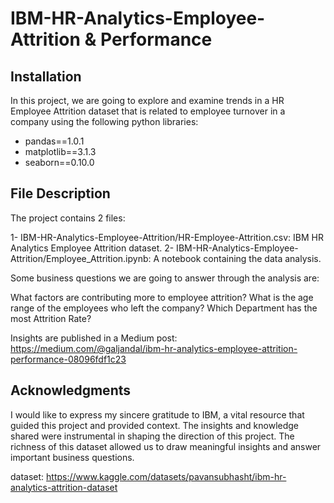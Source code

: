 # IBM-HR-Analytics-Employee-Attrition & Performance


## Installation
In this project, we are going to explore and examine trends in a HR Employee Attrition dataset that is related to employee turnover in a company using the following python libraries:
- pandas==1.0.1
- matplotlib==3.1.3
- seaborn==0.10.0


## File Description

The project contains 2 files:

1- IBM-HR-Analytics-Employee-Attrition/HR-Employee-Attrition.csv: IBM HR Analytics Employee Attrition dataset.
2- IBM-HR-Analytics-Employee-Attrition/Employee_Attrition.ipynb: A notebook containing the data analysis.


Some business questions we are going to answer through the analysis are:

What factors are contributing more to employee attrition?
What is the age range of the employees who left the company?
Which Department has the most Attrition Rate?

Insights are published in a Medium post: https://medium.com/@galjandal/ibm-hr-analytics-employee-attrition-performance-08096fdf1c23


## Acknowledgments
I would like to express my sincere gratitude to IBM, a vital resource that guided this project and provided context. The insights and knowledge shared were instrumental in shaping the direction of this project. The richness of this dataset allowed us to draw meaningful insights and answer important business questions.

dataset: https://www.kaggle.com/datasets/pavansubhasht/ibm-hr-analytics-attrition-dataset

